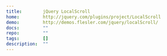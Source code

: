 ```yaml
---
title:        jQuery LocalScroll
home:         http://jquery.com/plugins/project/LocalScroll
demo:         http://demos.flesler.com/jquery/localScroll/
docs:         ""
repo:         ""
tags:         []
description:  ""
---
```


